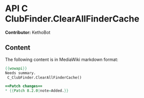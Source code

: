 # API C ClubFinder.ClearAllFinderCache

**Contributor:** KethoBot

## Content

The following content is in MediaWiki markdown format:

```mediawiki
{{wowapi}}
Needs summary.
 C_ClubFinder.ClearAllFinderCache()

==Patch changes==
* {{Patch 8.2.0|note=Added.}}
```